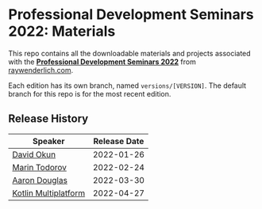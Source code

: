 # Professional Development Seminars 2022: Materials

This repo contains all the downloadable materials and projects associated with the **[Professional Development Seminars 2022](https://www.raywenderlich.com/30910450-professional-development-seminars-2022)** from [raywenderlich.com](https://www.raywenderlich.com).

Each edition has its own branch, named `versions/[VERSION]`. The default branch for this repo is for the most recent edition.

## Release History

| Speaker                                                                                  | Release Date |
| --------------------------------------------------------------------------------------- |:------------:|
| [David Okun](https://github.com/raywenderlich/video-pds22-materials/tree/versions/1.0/01-david-okun) | 2022-01-26   |
| [Marin Todorov](https://github.com/raywenderlich/video-pds22-materials/tree/versions/1.0/02-marin-todorov) | 2022-02-24   |
| [Aaron Douglas](https://github.com/raywenderlich/video-pds22-materials/tree/versions/1.0/03-aaron-douglas) | 2022-03-30   |
| [Kotlin Multiplatform](https://github.com/raywenderlich/video-pds22-materials/tree/versions/1.0/04-kotlin-multiplatform) | 2022-04-27   |